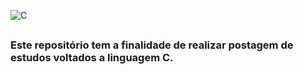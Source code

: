 ![C](https://i.imgur.com/DeGmnS7.png)
##
### Este repositório tem a finalidade de realizar postagem de estudos voltados a linguagem C.